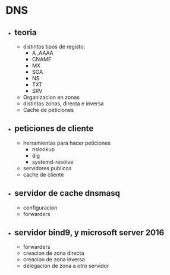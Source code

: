 # DNS
- ## teoria
  - distintos tipos de registo:
    - A ,AAAA
    - CNAME
    - MX
    - SOA
    - NS
    - TXT
    - SRV
  - Organizacion en zonas
  - distintas zonas, directa e inversa
  - Cache de peticiones
- ## peticiones de cliente
  - herramientas para hacer peticiones
    - nslookup
    - dig
    - systemd-resolve
  - servidores publicos
  - cache de cliente
- ## servidor de cache dnsmasq
  - configuracion
  - forwarders
- ## servidor bind9, y microsoft server 2016
  - forwarders
  - creacion de zona directa
  - creacion de zona inversa
  - delegación de zona a otro servidor
  
